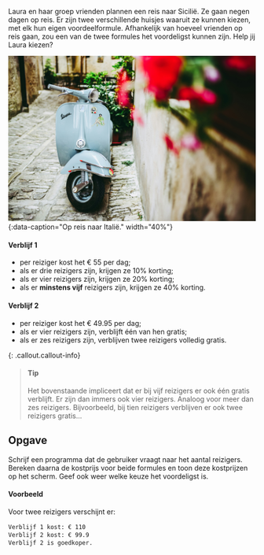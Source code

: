 Laura en haar groep vrienden plannen een reis naar Sicilië. Ze gaan negen dagen op reis. Er zijn twee verschillende huisjes waaruit ze kunnen kiezen, met elk hun eigen voordeelformule. Afhankelijk van hoeveel vrienden op reis gaan, zou een van de twee formules het voordeligst kunnen zijn. Help jij Laura kiezen? 

![Op reis naar Italië.](media/davide-ragusa.jpg "Foto door Davide Ragusa op Unsplash."){:data-caption="Op reis naar Italië." width="40%"}

#### Verblijf 1
- per reiziger kost het € 55 per dag; 
- als er drie reizigers zijn, krijgen ze 10% korting; 
- als er vier reizigers zijn, krijgen ze 20% korting;
- als er **minstens vijf** reizigers zijn, krijgen ze 40% korting.

#### Verblijf 2
- per reiziger kost het € 49.95 per dag; 
- als er vier reizigers zijn, verblijft één van hen gratis;
- als er zes reizigers zijn, verblijven twee reizigers volledig gratis. 

{: .callout.callout-info}
> #### Tip
> Het bovenstaande impliceert dat er bij vijf reizigers er ook één gratis verblijft. Er zijn dan immers ook vier reizigers. 
> Analoog voor meer dan zes reizigers. Bijvoorbeeld, bij tien reizigers verblijven er ook twee reizigers gratis...


## Opgave
Schrijf een programma dat de gebruiker vraagt naar het aantal reizigers. Bereken daarna de kostprijs voor beide formules en toon deze kostprijzen op het scherm. Geef ook weer welke keuze het voordeligst is.

#### Voorbeeld
Voor twee reizigers verschijnt er:

```
Verblijf 1 kost: € 110
Verblijf 2 kost: € 99.9
Verblijf 2 is goedkoper.
```